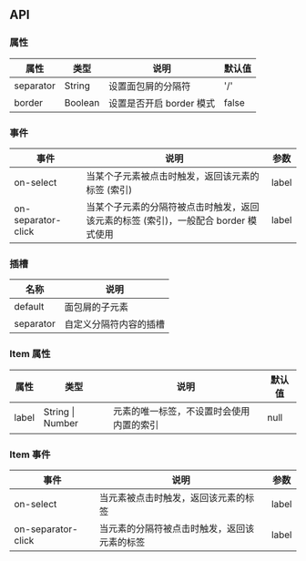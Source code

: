 ## API

### 属性

| 属性      | 类型    | 说明                     | 默认值 |
| --------- | ------- | ------------------------ | ------ |
| separator | String  | 设置面包屑的分隔符       | '/'    |
| border    | Boolean | 设置是否开启 border 模式 | false  |

### 事件

| 事件               | 说明                                                                                | 参数  |
| ------------------ | ----------------------------------------------------------------------------------- | ----- |
| on-select          | 当某个子元素被点击时触发，返回该元素的标签 (索引)                                   | label |
| on-separator-click | 当某个子元素的分隔符被点击时触发，返回该元素的标签 (索引)，一般配合 border 模式使用 | label |

### 插槽

| 名称      | 说明                   |
| --------- | ---------------------- |
| default   | 面包屑的子元素         |
| separator | 自定义分隔符内容的插槽 |

### Item 属性

| 属性  | 类型             | 说明                                     | 默认值 |
| ----- | ---------------- | ---------------------------------------- | ------ |
| label | String \| Number | 元素的唯一标签，不设置时会使用内置的索引 | null   |

### Item 事件

| 事件               | 说明                                         | 参数  |
| ------------------ | -------------------------------------------- | ----- |
| on-select          | 当元素被点击时触发，返回该元素的标签         | label |
| on-separator-click | 当元素的分隔符被点击时触发，返回该元素的标签 | label |
